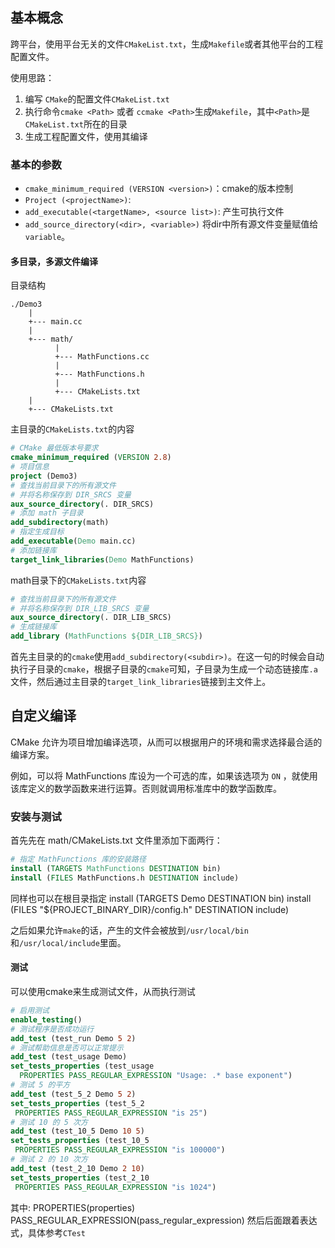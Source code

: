 ## 基本概念

跨平台，使用平台无关的文件`CMakeList.txt`，生成`Makefile`或者其他平台的工程配置文件。

使用思路：

1. 编写 `CMake`的配置文件`CMakeList.txt`
2. 执行命令`cmake <Path>` 或者 `ccmake <Path>`生成`Makefile`，其中`<Path>`是`CMakeList.txt`所在的目录
3. 生成工程配置文件，使用其编译

### 基本的参数

+ `cmake_minimum_required (VERSION <version>)`：cmake的版本控制
+ `Project (<projectName>)`:
+ `add_executable(<targetName>, <source list>)`: 产生可执行文件
+ `add_source_directory(<dir>, <variable>)` 将dir中所有源文件变量赋值给`variable`。

#### 多目录，多源文件编译

目录结构

```
./Demo3
    |
    +--- main.cc
    |
    +--- math/
          |
          +--- MathFunctions.cc
          |
          +--- MathFunctions.h
          |
          +--- CMakeLists.txt
    |
    +--- CMakeLists.txt
```

主目录的`CMakeLists.txt`的内容

```cmake
# CMake 最低版本号要求
cmake_minimum_required (VERSION 2.8)
# 项目信息
project (Demo3)
# 查找当前目录下的所有源文件
# 并将名称保存到 DIR_SRCS 变量
aux_source_directory(. DIR_SRCS)
# 添加 math 子目录
add_subdirectory(math)
# 指定生成目标
add_executable(Demo main.cc)
# 添加链接库
target_link_libraries(Demo MathFunctions)
```

math目录下的`CMakeLists.txt`内容

```cmake
# 查找当前目录下的所有源文件
# 并将名称保存到 DIR_LIB_SRCS 变量
aux_source_directory(. DIR_LIB_SRCS)
# 生成链接库
add_library (MathFunctions ${DIR_LIB_SRCS})
```

首先主目录的的`cmake`使用`add_subdirectory(<subdir>)`。在这一句的时候会自动执行子目录的`cmake`，根据子目录的`cmake`可知，子目录为生成一个动态链接库`.a`文件，然后通过主目录的`target_link_libraries`链接到主文件上。

## 自定义编译

CMake 允许为项目增加编译选项，从而可以根据用户的环境和需求选择最合适的编译方案。

例如，可以将 MathFunctions 库设为一个可选的库，如果该选项为 `ON` ，就使用该库定义的数学函数来进行运算。否则就调用标准库中的数学函数库。


### 安装与测试

首先先在 math/CMakeLists.txt 文件里添加下面两行：

```cmake
# 指定 MathFunctions 库的安装路径
install (TARGETS MathFunctions DESTINATION bin)
install (FILES MathFunctions.h DESTINATION include)
```

同样也可以在根目录指定
install (TARGETS Demo DESTINATION bin)
install (FILES "${PROJECT_BINARY_DIR}/config.h"
         DESTINATION include)

之后如果允许`make`的话，产生的文件会被放到`/usr/local/bin`和`/usr/local/include`里面。

#### 测试

可以使用cmake来生成测试文件，从而执行测试

```cmake
# 启用测试
enable_testing()
# 测试程序是否成功运行
add_test (test_run Demo 5 2)
# 测试帮助信息是否可以正常提示
add_test (test_usage Demo)
set_tests_properties (test_usage
  PROPERTIES PASS_REGULAR_EXPRESSION "Usage: .* base exponent") 
# 测试 5 的平方
add_test (test_5_2 Demo 5 2)
set_tests_properties (test_5_2
 PROPERTIES PASS_REGULAR_EXPRESSION "is 25")
# 测试 10 的 5 次方
add_test (test_10_5 Demo 10 5)
set_tests_properties (test_10_5
 PROPERTIES PASS_REGULAR_EXPRESSION "is 100000")
# 测试 2 的 10 次方
add_test (test_2_10 Demo 2 10)
set_tests_properties (test_2_10
 PROPERTIES PASS_REGULAR_EXPRESSION "is 1024")
```

其中: 
PROPERTIES(properties)
PASS_REGULAR_EXPRESSION(pass_regular_expression)
然后后面跟着表达式，具体参考`CTest`
